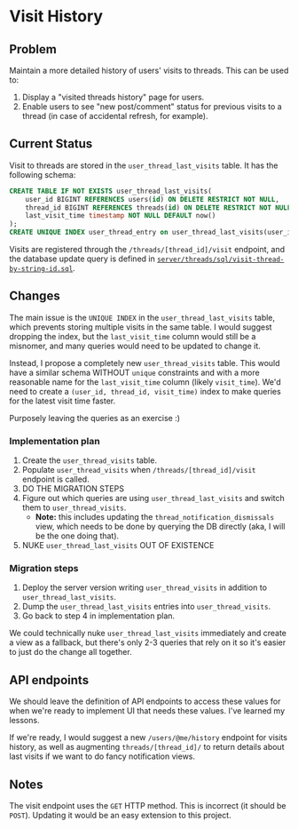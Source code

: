 # Visit History

## Problem

Maintain a more detailed history of users' visits to threads. This can be used to:

1. Display a "visited threads history" page for users.
2. Enable users to see "new post/comment" status for previous visits to a thread (in case of accidental refresh, for example).

## Current Status

Visit to threads are stored in the `user_thread_last_visits` table. It has the following schema:

```sql
CREATE TABLE IF NOT EXISTS user_thread_last_visits(
    user_id BIGINT REFERENCES users(id) ON DELETE RESTRICT NOT NULL,
    thread_id BIGINT REFERENCES threads(id) ON DELETE RESTRICT NOT NULL,
    last_visit_time timestamp NOT NULL DEFAULT now()
);
CREATE UNIQUE INDEX user_thread_entry on user_thread_last_visits(user_id, thread_id);
```

Visits are registered through the `/threads/[thread_id]/visit` endpoint, and the database update query
is defined in [`server/threads/sql/visit-thread-by-string-id.sql`](https://github.com/BobaBoard/boba-backend/blob/master/server/threads/sql/visit-thread-by-string-id.sql).

## Changes

The main issue is the `UNIQUE INDEX` in the `user_thread_last_visits` table, which prevents storing multiple visits in the same table. I would suggest dropping the index, but the `last_visit_time` column would still be a misnomer, and many queries would need to be updated to change it.

Instead, I propose a completely new `user_thread_visits` table. This would have a similar schema WITHOUT `unique` constraints and with a more reasonable name for the `last_visit_time` column (likely `visit_time`). We'd need to create a `(user_id, thread_id, visit_time)` index to make queries for the latest visit time faster.

Purposely leaving the queries as an exercise :)

### Implementation plan

1. Create the `user_thread_visits` table.
2. Populate `user_thread_visits` when `/threads/[thread_id]/visit` endpoint is called.
3. DO THE MIGRATION STEPS
4. Figure out which queries are using `user_thread_last_visits` and switch them to `user_thread_visits`.
   - **Note:** this includes updating the `thread_notification_dismissals` view, which needs to be done by querying the DB directly (aka, I will be the one doing that).
5. NUKE `user_thread_last_visits` OUT OF EXISTENCE

### Migration steps

1. Deploy the server version writing `user_thread_visits` in addition to `user_thread_last_visits`.
2. Dump the `user_thread_last_visits` entries into `user_thread_visits`.
3. Go back to step 4 in implementation plan.

We could technically nuke `user_thread_last_visits` immediately and create a view as a fallback, but there's only 2-3 queries that rely on it so it's easier to just do the change all together.

## API endpoints

We should leave the definition of API endpoints to access these values for when we're ready to implement UI that needs these values. I've learned my lessons.

If we're ready, I would suggest a new `/users/@me/history` endpoint for visits history, as well as augmenting `threads/[thread_id]/` to return details about last visits if we want to do fancy notification views.

## Notes

The visit endpoint uses the `GET` HTTP method. This is incorrect (it should be `POST`). Updating it would be an easy extension to this project.
